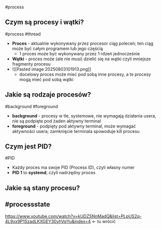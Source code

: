 #process
## Czym są procesy i wątki?
#process #thread
- **Proces** - aktualnie wykonywany przez procesor ciąg poleceń; ten ciąg może być całym programem lub jego częścią
	- 1 proces może być wykonywany przez 1 rdzeń jednocześnie
- **Wątki** - proces może (ale nie musi) dzielić się na wątki czyli mniejsze fragmenty procesu
- ![[Pasted image 20250803101913.png]]
	- docelowy proces może mieć pod sobą inne procesy, a te procesy mogą mieć pod sobą wątki
## Jakie są rodzaje procesów?
#background #foreground
- **background** - procesy w tle, systemowe, nie wymagają działania usera, nie są podpięte pod żaden aktywny terminal
- **foreground** - podpięty pod aktywny terminal, może wymagać aktywności usera; zamknięcie terminala spowoduje kill procesu

## Czym jest PID?
#PID 
- Każdy proces ma swoje PID (Process ID), czyli własny numer
- **PID 1** to **systemd**, czyli nadrzędny proces

## Jakie są stany procesu?
#processstate
- 

https://www.youtube.com/watch?v=kUDZSNnMadQ&list=PLpUS2q-4L9xx9P1SzadLKXGEY30yhVqYu&index=4 <- tu wrócić